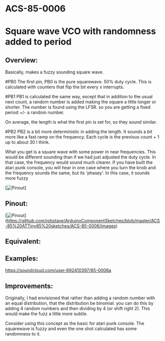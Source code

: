 # ACS-85-0006
Square wave VCO with randomness added to period
==============

## Overview:
Basically, makes a fuzzy sounding square wave.


#PB0
The first pin, PB0 is the pure squarewave. 50% duty cycle.
This is calculated with counters that flip the bit every x interrupts.

#PB1
PB1 is calculated the same way, except that in addition to the usual next count, a random number is 
added making the square a little longer or shorter.  The number is found using the LFSR.
so you are getting a fixed period +/- a random number.

On average, the length is what the first pin is set for, so they sound similar.

#PB2
PB2 is a bit more deterministic in adding the length.  It sounds a bit more like a fast ramp on the frequency.
Each cycle is the previous count + 1 up to about 30 I think.

What you get is a square wave with some power in near frequencies.  This would be different sounding than if we had just
adjusted the duty cycle.  In that case, the frequency would sound much clearer.  If you have built the atari punk console, you will hear
in one case where you turn the knob and the frequency sounds the same, but its 'phasey'.  In this case, it sounds more fuzzy


[![Pinout](https://github.com/robstave/ArduinoComponentSketches/blob/master/ACS-85%20ATTiny85%20sketches/ACS-85-0006/images/ACS-85-0006-period.png)]
 

## Pinout:
[![Pinout](https://github.com/robstave/ArduinoComponentSketches/blob/master/ACS-85%20ATTiny85%20sketches/ACS-85-0006/images/ACS-85-0006.png)] (https://github.com/robstave/ArduinoComponentSketches/blob/master/ACS-85%20ATTiny85%20sketches/ACS-85-0006/images)

## Equivalent:

## Examples:

 https://soundcloud.com/user-692410397/85-0006a

 ## Improvements:
 Originally, I had envisioned that rather than adding a random number with an equal distribution, that the distribution be binomial.
 you can do this by adding 4 random numbers and then dividing by 4  (or shift right 2).  This would make the fuzz a little more subtle.
 
 
 Consider using this concept as the basic for atari punk console.  The squarewave is fuzzy and even the one shot calculated has some randomness to it.
 